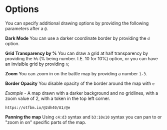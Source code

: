# Options

You can specify additional drawing options by providing the following parameters after a `@`.

**Dark Mode** You can use a darker coordinate border by providing the `d` option.

**Grid Transparency by %** You can draw a grid at half transparency by providing the `h%` (% being number. I.E. 10 for 10%) option, or you can have an invisible grid by providing `n`;

**Zoom** You can zoom in on the battle map by providing a number `1-3`.

**Border Opacity** You disable opacity of the border around the map with `e`

*Example* - A map drawn with a darker background and no gridlines, with a zoom value of 2, with a token in the top left corner.


```
https://otfbm.io/@2dh40/A1/@e
```

**Panning the map** Using `c4:d3` syntax and `b3:10x10` syntax you can pan to or "zoom in on" specific parts of the map.